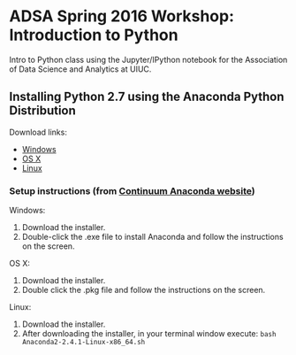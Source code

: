 # ADSA Spring 2016 Workshop: Introduction to Python
Intro to Python class using the Jupyter/IPython notebook for the Association of Data Science and Analytics at UIUC.

## Installing Python 2.7 using the Anaconda Python Distribution

Download links:
* [Windows](https://3230d63b5fc54e62148e-c95ac804525aac4b6dba79b00b39d1d3.ssl.cf1.rackcdn.com/Anaconda2-2.4.1-Windows-x86_64.exe)
* [OS X](https://3230d63b5fc54e62148e-c95ac804525aac4b6dba79b00b39d1d3.ssl.cf1.rackcdn.com/Anaconda2-2.4.1-MacOSX-x86_64.pkg)
* [Linux](https://3230d63b5fc54e62148e-c95ac804525aac4b6dba79b00b39d1d3.ssl.cf1.rackcdn.com/Anaconda2-2.4.1-Linux-x86_64.sh)

### Setup instructions (from [Continuum Anaconda website](https://www.continuum.io/downloads))

Windows:
1. Download the installer.
2. Double-click the .exe file to install Anaconda and follow the instructions on the screen.

OS X:
1. Download the installer.
2. Double click the .pkg file and follow the instructions on the screen.

Linux:
1. Download the installer.
2. After downloading the installer, in your terminal window execute: `bash Anaconda2-2.4.1-Linux-x86_64.sh`
